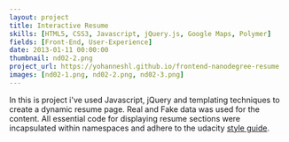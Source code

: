 ```yaml
---
layout: project
title: Interactive Resume
skills: [HTML5, CSS3, Javascript, jQuery.js, Google Maps, Polymer]
fields: [Front-End, User-Experience]
date: 2013-01-11 00:00:00
thumbnail: nd02-2.png
project_url: https://yohanneshl.github.io/frontend-nanodegree-resume
images: [nd02-1.png, nd02-2.png, nd02-3.png]
---
```


In this is project i've used Javascript, jQuery and templating techniques to create a dynamic resume page. Real and Fake data was used for the content. All essential code for displaying resume sections were incapsulated within namespaces and adhere to the udacity [style guide](https://udacity.github.io/frontend-nanodegree-styleguide/).

